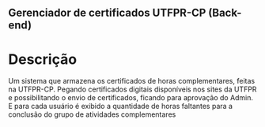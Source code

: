 ## Gerenciador de certificados UTFPR-CP (Back-end)

# Descrição

Um sistema que armazena os certificados de horas complementares, feitas na UTFPR-CP. Pegando certificados digitais disponíveis nos sites da UTFPR e possibilitando o envio de certificados, ficando para aprovação do Admin. E para cada usuário é exibido a quantidade de horas faltantes para a conclusão do grupo de atividades complementares
